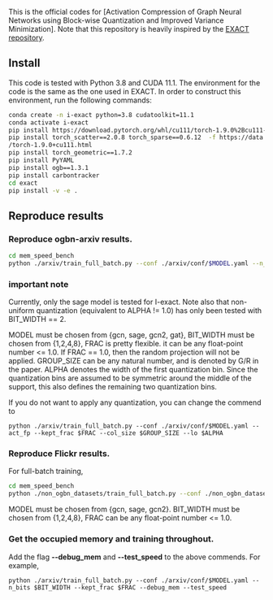 This is the official codes for [Activation Compression of Graph Neural Networks using Block-wise Quantization and Improved Variance Minimization]. Note that this repository is heavily inspired by the [EXACT repository](https://github.com/warai-0toko/Exact).

## Install
This code is tested with Python 3.8 and CUDA 11.1. The environment for the code is the same as the one used in EXACT. In order to construct this environment, run the following commands:

```bash
conda create -n i-exact python=3.8 cudatoolkit=11.1
conda activate i-exact
pip install https://download.pytorch.org/whl/cu111/torch-1.9.0%2Bcu111-cp38-cp38-linux_x86_64.whl
pip install torch_scatter==2.0.8 torch_sparse==0.6.12  -f https://data.pyg.org/whl
/torch-1.9.0+cu111.html
pip install torch_geometric==1.7.2
pip install PyYAML
pip install ogb==1.3.1
pip install carbontracker
cd exact
pip install -v -e .
```

## Reproduce results

### Reproduce ogbn-arxiv results.
```bash
cd mem_speed_bench
python ./arxiv/train_full_batch.py --conf ./arxiv/conf/$MODEL.yaml --n_bits $BIT_WIDTH --kept_frac $FRAC --col_size $GROUP_SIZE --lo $ALPHA
```
### important note
Currently, only the sage model is tested for I-exact. Note also that non-uniform quantization (equivalent to ALPHA != 1.0) has only been tested with BIT_WIDTH == 2.

MODEL must be chosen from {gcn, sage, gcn2, gat}, BIT_WIDTH must be chosen from {1,2,4,8}, FRAC is pretty flexible. it can be any float-point number <= 1.0. If FRAC == 1.0, then the random projection will not be applied. GROUP_SIZE can be any natural number, and is denoted by G/R in the paper. ALPHA denotes the width of the first quantization bin. Since the quantization bins are assumed to be symmetric around the middle of the support, this also defines the remaining two quantization bins. 

If you do not want to apply any quantization, you can change the commend to 
```
python ./arxiv/train_full_batch.py --conf ./arxiv/conf/$MODEL.yaml --act_fp --kept_frac $FRAC --col_size $GROUP_SIZE --lo $ALPHA
```

### Reproduce Flickr results.
For full-batch training, 
```bash
cd mem_speed_bench
python ./non_ogbn_datasets/train_full_batch.py --conf ./non_ogbn_datasets/conf/$MODEL.yaml --n_bits $BIT_WIDTH --kept_frac $FRAC --dataset flickr --grad_norm 0.5 --col_size $GROUP_SIZE --lo $ALPHA
```
MODEL must be chosen from {gcn, sage, gcn2}. BIT_WIDTH must be chosen from {1,2,4,8}, FRAC can be any float-point number <= 1.0. 

### Get the occupied memory and training throughout.
Add the flag **--debug_mem** and **--test_speed** to the above commends. For example,
```
python ./arxiv/train_full_batch.py --conf ./arxiv/conf/$MODEL.yaml --n_bits $BIT_WIDTH --kept_frac $FRAC --debug_mem --test_speed
```
